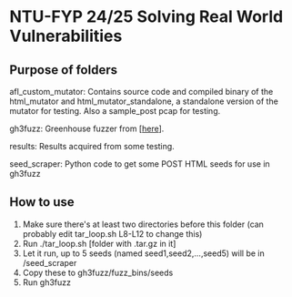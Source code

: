 # NTU-FYP 24/25 Solving Real World Vulnerabilities

## Purpose of folders
afl_custom_mutator: Contains source code and compiled binary of the html_mutator and html_mutator_standalone, a standalone version of the mutator for testing. Also a sample_post pcap for testing.

gh3fuzz: Greenhouse fuzzer from [[here](https://github.com/sefcom/gh3fuzz)].

results: Results acquired from some testing.

seed_scraper: Python code to get some POST HTML seeds for use in gh3fuzz

## How to use
1) Make sure there's at least two directories before this folder (can probably edit tar_loop.sh L8-L12 to change this)
2) Run ./tar_loop.sh [folder with .tar.gz in it]
3) Let it run, up to 5 seeds (named seed1,seed2,...,seed5) will be in /seed_scraper
4) Copy these to gh3fuzz/fuzz_bins/seeds
5) Run gh3fuzz
